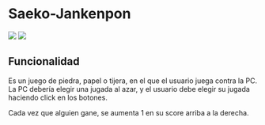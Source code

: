 # Saeko-Jankenpon

<div>
  <img src="https://www.shutterstock.com/image-vector/gestrue-hand-playing-rock-scissors-260nw-1558861469.jpg"></img>
  <img src="https://ci5.googleusercontent.com/proxy/rFYQIC_A3tiJcRqpoyrj4VzfiGHIVzNavk8qfXBM9VhbZ6onpZCw0YUN6xlaBvVmdcnxFhlnjyIN6v7abWug9wxWyqjD_woShzvo64cQiFsQbNcX1PB0Ykl00pwIOo5q6dbLG8J01mkOG6BKakM3iygW9kU1bYorQ9c=s0-d-e1-ft#https://gallery.mailchimp.com/d8bfd01a3c5f311cec9bdca92/images/2c415f87-b1d0-47b0-9248-682d98d4b6a8.png"></img>
</div>

## Funcionalidad

Es un juego de piedra, papel o tijera, en el que el usuario juega contra la PC. La PC debería elegir una jugada al azar, y el usuario debe elegir su jugada haciendo click en los botones.

Cada vez que alguien gane, se aumenta 1 en su score arriba a la derecha.

